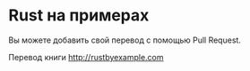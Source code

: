 Rust на примерах
===============

Вы можете добавить свой перевод с помощью Pull Request.

Перевод книги http://rustbyexample.com
